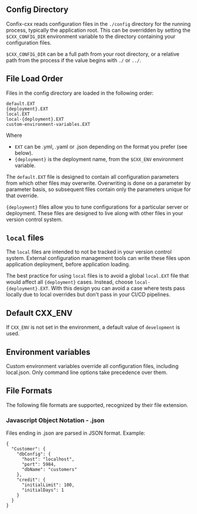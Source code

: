 ## Config Directory

Confix-cxx reads configuration files in the `./config` directory for the running process, typically the application root. This can be overridden by setting the `$CXX_CONFIG_DIR` environment variable to the directory containing your configuration files.

`$CXX_CONFIG_DIR` can be a full path from your root directory, or a relative path from the process if the value begins with `./` or `../`.

## File Load Order

Files in the config directory are loaded in the following order:

```
default.EXT
{deployment}.EXT
local.EXT
local-{deployment}.EXT
custom-environment-variables.EXT
```

Where

- `EXT` can be .yml, .yaml or .json depending on the format you prefer (see below).
- `{deployment}` is the deployment name, from the `$CXX_ENV` environment variable.

The `default.EXT` file is designed to contain all configuration parameters from which other files may overwrite. Overwriting is done on a parameter by parameter basis, so subsequent files contain only the parameters unique for that override.

`{deployment}` files allow you to tune configurations for a particular server or deployment. These files are designed to live along with other files in your version control system.


## `local` files

The `local` files are intended to not be tracked in your version control system. External configuration management tools can write these files upon application deployment, before application loading.

The best practice for using `local` files is to avoid a global `local.EXT` file that would affect all `{deployment}` cases. Instead, choose `local-{deployment}.EXT`. With this design you can avoid a case where tests pass locally due to local overrides but don't pass in your CI/CD pipelines.

## Default CXX_ENV

If `CXX_ENV` is not set in the environment, a default value of `development` is used.

## Environment variables
Custom environment variables override all configuration files, including local.json. Only command line options take precedence over them.


## File Formats

The following file formats are supported, recognized by their file extension.

### Javascript Object Notation - .json
Files ending in .json are parsed in JSON format. Example:

```
{
  "Customer": {
    "dbConfig": {
      "host": "localhost",
      "port": 5984,
      "dbName": "customers"
    },
    "credit": {
      "initialLimit": 100,
      "initialDays": 1
    }
  }
}
```
